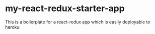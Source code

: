 # my-react-redux-starter-app
This is a boilerplate for a react-redux app which is easily deployable to heroku
